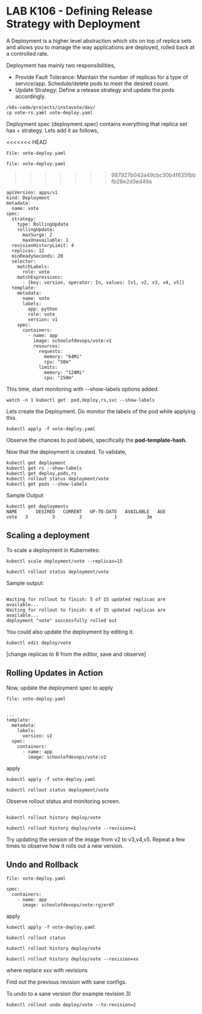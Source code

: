 # LAB K106 - Defining Release Strategy with  Deployment

A Deployment is a higher level abstraction which sits on top of replica sets and allows you to manage the way applications are deployed, rolled back at a controlled rate.

Deployment has mainly two responsibilities,

  * Provide Fault Tolerance: Maintain the number of replicas for a type of service/app. Schedule/delete pods to meet the desired count.
  * Update Strategy: Define a release strategy and update the pods accordingly.

```
/k8s-code/projects/instavote/dev/
cp vote-rs.yaml vote-deploy.yaml
```


Deployment spec (deployment.spec) contains everything that replica set has + strategy. Lets add it as follows,

<<<<<<< HEAD

`File: vote-deploy.yaml`

`file: vote-deploy.yaml`

>>>>>>> 987927b043a49cbc30b4f635fbbfb28e2d3ed49a

```
apiVersion: apps/v1
kind: Deployment
metadata:
  name: vote
spec:
  strategy:
    type: RollingUpdate
    rollingUpdate:
      maxSurge: 2
      maxUnavailable: 1
  revisionHistoryLimit: 4
  replicas: 12
  minReadySeconds: 20
  selector:
    matchLabels:
      role: vote
    matchExpressions:
      - {key: version, operator: In, values: [v1, v2, v3, v4, v5]}
  template:
    metadata:
      name: vote
      labels:
        app: python
        role: vote
        version: v1
    spec:
      containers:
        - name: app
          image: schoolofdevops/vote:v1
          resources:
            requests:
              memory: "64Mi"
              cpu: "50m"
            limits:
              memory: "128Mi"
              cpu: "250m"
```


This time, start monitoring with --show-labels options added.

```
watch -n 1 kubectl get  pod,deploy,rs,svc --show-labels
```


Lets  create the Deployment. Do monitor the labels of the pod while applying this.

```
kubectl apply -f vote-deploy.yaml
```

Observe the chances to pod labels, specifically the **pod-template-hash**.


Now that the deployment is created. To validate,

```
kubectl get deployment
kubectl get rs --show-labels
kubectl get deploy,pods,rs
kubectl rollout status deployment/vote
kubectl get pods --show-labels
```
Sample Output
```
kubectl get deployments
NAME       DESIRED   CURRENT   UP-TO-DATE   AVAILABLE   AGE
vote   3         3         3            1           3m
```


## Scaling a deployment  

To scale a deployment in Kubernetes:

```
kubectl scale deployment/vote --replicas=15

kubectl rollout status deployment/vote

```

Sample output:
```

Waiting for rollout to finish: 5 of 15 updated replicas are available...
Waiting for rollout to finish: 6 of 15 updated replicas are available...
deployment "vote" successfully rolled out
```

You could also update the deployment by editing it.

```
kubectl edit deploy/vote
```

[change replicas to 8 from the editor, save and observe]



## Rolling Updates in Action

Now, update the deployment spec to apply

`file: vote-deploy.yaml`
```

...
template:
  metadata:
    labels:
      version: v2   
  spec:
    containers:
      - name: app
        image: schoolofdevops/vote:v2

```

apply

```
kubectl apply -f vote-deploy.yaml

kubectl rollout status deployment/vote
```

Observe rollout status and monitoring screen.



```

kubectl rollout history deploy/vote

kubectl rollout history deploy/vote --revision=1

```

Try updating the version of the image from v2 to v3,v4,v5. Repeat a few times to observe how it rolls out a new version.  

## Undo and Rollback

`file: vote-deploy.yaml`
```
spec:
  containers:
    - name: app
      image: schoolofdevops/vote:rgjerdf

```

apply

```
kubectl apply -f vote-deploy.yaml

kubectl rollout status

kubectl rollout history deploy/vote

kubectl rollout history deploy/vote --revision=xx
```

where replace xxx with revisions

Find out the previous revision with sane configs.

To undo to a sane version (for example revision 3)

```
kubectl rollout undo deploy/vote --to-revision=2
```
